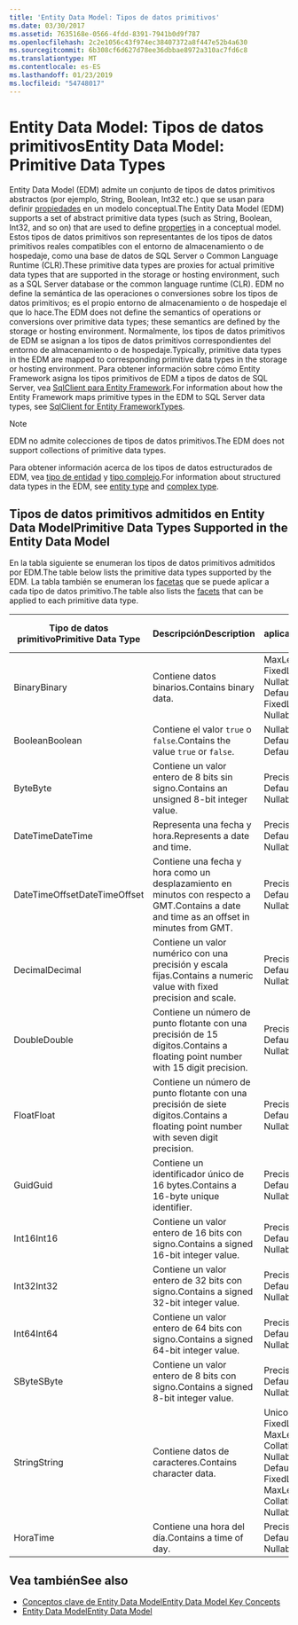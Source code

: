```yaml
---
title: 'Entity Data Model: Tipos de datos primitivos'
ms.date: 03/30/2017
ms.assetid: 7635168e-0566-4fdd-8391-7941b0d9f787
ms.openlocfilehash: 2c2e1056c43f974ec38407372a8f447e52b4a630
ms.sourcegitcommit: 6b308cf6d627d78ee36dbbae8972a310ac7fd6c8
ms.translationtype: MT
ms.contentlocale: es-ES
ms.lasthandoff: 01/23/2019
ms.locfileid: "54748017"
---
```

# <a name="entity-data-model-primitive-data-types"></a><span data-ttu-id="72740-102">Entity Data Model: Tipos de datos primitivos</span><span class="sxs-lookup"><span data-stu-id="72740-102">Entity Data Model: Primitive Data Types</span></span>
<span data-ttu-id="72740-103">Entity Data Model (EDM) admite un conjunto de tipos de datos primitivos abstractos (por ejemplo, String, Boolean, Int32 etc.) que se usan para definir [propiedades](../../../../docs/framework/data/adonet/property.md) en un modelo conceptual.</span><span class="sxs-lookup"><span data-stu-id="72740-103">The Entity Data Model (EDM) supports a set of abstract primitive data types (such as String, Boolean, Int32, and so on) that are used to define [properties](../../../../docs/framework/data/adonet/property.md) in a conceptual model.</span></span> <span data-ttu-id="72740-104">Estos tipos de datos primitivos son representantes de los tipos de datos primitivos reales compatibles con el entorno de almacenamiento o de hospedaje, como una base de datos de SQL Server o Common Language Runtime (CLR).</span><span class="sxs-lookup"><span data-stu-id="72740-104">These primitive data types are proxies for actual primitive data types that are supported in the storage or hosting environment, such as a SQL Server database or the common language runtime (CLR).</span></span> <span data-ttu-id="72740-105">EDM no define la semántica de las operaciones o conversiones sobre los tipos de datos primitivos; es el propio entorno de almacenamiento o de hospedaje el que lo hace.</span><span class="sxs-lookup"><span data-stu-id="72740-105">The EDM does not define the semantics of operations or conversions over primitive data types; these semantics are defined by the storage or hosting environment.</span></span> <span data-ttu-id="72740-106">Normalmente, los tipos de datos primitivos de EDM se asignan a los tipos de datos primitivos correspondientes del entorno de almacenamiento o de hospedaje.</span><span class="sxs-lookup"><span data-stu-id="72740-106">Typically, primitive data types in the EDM are mapped to corresponding primitive data types in the storage or hosting environment.</span></span> <span data-ttu-id="72740-107">Para obtener información sobre cómo Entity Framework asigna los tipos primitivos de EDM a tipos de datos de SQL Server, vea [SqlClient para Entity Framework](../../../../docs/framework/data/adonet/ef/sqlclient-for-ef-types.md).</span><span class="sxs-lookup"><span data-stu-id="72740-107">For information about how the Entity Framework maps primitive types in the EDM to SQL Server data types, see [SqlClient for Entity FrameworkTypes](../../../../docs/framework/data/adonet/ef/sqlclient-for-ef-types.md).</span></span>  
  
> [!NOTE]
>  <span data-ttu-id="72740-108">EDM no admite colecciones de tipos de datos primitivos.</span><span class="sxs-lookup"><span data-stu-id="72740-108">The EDM does not support collections of primitive data types.</span></span>  
  
 <span data-ttu-id="72740-109">Para obtener información acerca de los tipos de datos estructurados de EDM, vea [tipo de entidad](../../../../docs/framework/data/adonet/entity-type.md) y [tipo complejo](../../../../docs/framework/data/adonet/complex-type.md).</span><span class="sxs-lookup"><span data-stu-id="72740-109">For information about structured data types in the EDM, see [entity type](../../../../docs/framework/data/adonet/entity-type.md) and [complex type](../../../../docs/framework/data/adonet/complex-type.md).</span></span>  
  
## <a name="primitive-data-types-supported-in-the-entity-data-model"></a><span data-ttu-id="72740-110">Tipos de datos primitivos admitidos en Entity Data Model</span><span class="sxs-lookup"><span data-stu-id="72740-110">Primitive Data Types Supported in the Entity Data Model</span></span>  
 <span data-ttu-id="72740-111">En la tabla siguiente se enumeran los tipos de datos primitivos admitidos por EDM.</span><span class="sxs-lookup"><span data-stu-id="72740-111">The table below lists the primitive data types supported by the EDM.</span></span> <span data-ttu-id="72740-112">La tabla también se enumeran los [facetas](../../../../docs/framework/data/adonet/facet.md) que se puede aplicar a cada tipo de datos primitivo.</span><span class="sxs-lookup"><span data-stu-id="72740-112">The table also lists the [facets](../../../../docs/framework/data/adonet/facet.md) that can be applied to each primitive data type.</span></span>  
  
|<span data-ttu-id="72740-113">Tipo de datos primitivo</span><span class="sxs-lookup"><span data-stu-id="72740-113">Primitive Data Type</span></span>|<span data-ttu-id="72740-114">Descripción</span><span class="sxs-lookup"><span data-stu-id="72740-114">Description</span></span>|<span data-ttu-id="72740-115">Facetas aplicables</span><span class="sxs-lookup"><span data-stu-id="72740-115">Applicable Facets</span></span>|  
|-------------------------|-----------------|-----------------------|  
|<span data-ttu-id="72740-116">Binary</span><span class="sxs-lookup"><span data-stu-id="72740-116">Binary</span></span>|<span data-ttu-id="72740-117">Contiene datos binarios.</span><span class="sxs-lookup"><span data-stu-id="72740-117">Contains binary data.</span></span>|<span data-ttu-id="72740-118">MaxLength, FixedLength, Nullable, Default</span><span class="sxs-lookup"><span data-stu-id="72740-118">MaxLength, FixedLength, Nullable, Default</span></span>|  
|<span data-ttu-id="72740-119">Boolean</span><span class="sxs-lookup"><span data-stu-id="72740-119">Boolean</span></span>|<span data-ttu-id="72740-120">Contiene el valor `true` o `false`.</span><span class="sxs-lookup"><span data-stu-id="72740-120">Contains the value `true` or `false`.</span></span>|<span data-ttu-id="72740-121">Nullable, Default</span><span class="sxs-lookup"><span data-stu-id="72740-121">Nullable, Default</span></span>|  
|<span data-ttu-id="72740-122">Byte</span><span class="sxs-lookup"><span data-stu-id="72740-122">Byte</span></span>|<span data-ttu-id="72740-123">Contiene un valor entero de 8 bits sin signo.</span><span class="sxs-lookup"><span data-stu-id="72740-123">Contains an unsigned 8-bit integer value.</span></span>|<span data-ttu-id="72740-124">Precision, Nullable, Default</span><span class="sxs-lookup"><span data-stu-id="72740-124">Precision, Nullable, Default</span></span>|  
|<span data-ttu-id="72740-125">DateTime</span><span class="sxs-lookup"><span data-stu-id="72740-125">DateTime</span></span>|<span data-ttu-id="72740-126">Representa una fecha y hora.</span><span class="sxs-lookup"><span data-stu-id="72740-126">Represents a date and time.</span></span>|<span data-ttu-id="72740-127">Precision, Nullable, Default</span><span class="sxs-lookup"><span data-stu-id="72740-127">Precision, Nullable, Default</span></span>|  
|<span data-ttu-id="72740-128">DateTimeOffset</span><span class="sxs-lookup"><span data-stu-id="72740-128">DateTimeOffset</span></span>|<span data-ttu-id="72740-129">Contiene una fecha y hora como un desplazamiento en minutos con respecto a GMT.</span><span class="sxs-lookup"><span data-stu-id="72740-129">Contains a date and time as an offset in minutes from GMT.</span></span>|<span data-ttu-id="72740-130">Precision, Nullable, Default</span><span class="sxs-lookup"><span data-stu-id="72740-130">Precision, Nullable, Default</span></span>|  
|<span data-ttu-id="72740-131">Decimal</span><span class="sxs-lookup"><span data-stu-id="72740-131">Decimal</span></span>|<span data-ttu-id="72740-132">Contiene un valor numérico con una precisión y escala fijas.</span><span class="sxs-lookup"><span data-stu-id="72740-132">Contains a numeric value with fixed precision and scale.</span></span>|<span data-ttu-id="72740-133">Precision, Nullable, Default</span><span class="sxs-lookup"><span data-stu-id="72740-133">Precision, Nullable, Default</span></span>|  
|<span data-ttu-id="72740-134">Double</span><span class="sxs-lookup"><span data-stu-id="72740-134">Double</span></span>|<span data-ttu-id="72740-135">Contiene un número de punto flotante con una precisión de 15 dígitos.</span><span class="sxs-lookup"><span data-stu-id="72740-135">Contains a floating point number with 15 digit precision.</span></span>|<span data-ttu-id="72740-136">Precision, Nullable, Default</span><span class="sxs-lookup"><span data-stu-id="72740-136">Precision, Nullable, Default</span></span>|  
|<span data-ttu-id="72740-137">Float</span><span class="sxs-lookup"><span data-stu-id="72740-137">Float</span></span>|<span data-ttu-id="72740-138">Contiene un número de punto flotante con una precisión de siete dígitos.</span><span class="sxs-lookup"><span data-stu-id="72740-138">Contains a floating point number with seven digit precision.</span></span>|<span data-ttu-id="72740-139">Precision, Nullable, Default</span><span class="sxs-lookup"><span data-stu-id="72740-139">Precision, Nullable, Default</span></span>|  
|<span data-ttu-id="72740-140">Guid</span><span class="sxs-lookup"><span data-stu-id="72740-140">Guid</span></span>|<span data-ttu-id="72740-141">Contiene un identificador único de 16 bytes.</span><span class="sxs-lookup"><span data-stu-id="72740-141">Contains a 16-byte unique identifier.</span></span>|<span data-ttu-id="72740-142">Precision, Nullable, Default</span><span class="sxs-lookup"><span data-stu-id="72740-142">Precision, Nullable, Default</span></span>|  
|<span data-ttu-id="72740-143">Int16</span><span class="sxs-lookup"><span data-stu-id="72740-143">Int16</span></span>|<span data-ttu-id="72740-144">Contiene un valor entero de 16 bits con signo.</span><span class="sxs-lookup"><span data-stu-id="72740-144">Contains a signed 16-bit integer value.</span></span>|<span data-ttu-id="72740-145">Precision, Nullable, Default</span><span class="sxs-lookup"><span data-stu-id="72740-145">Precision, Nullable, Default</span></span>|  
|<span data-ttu-id="72740-146">Int32</span><span class="sxs-lookup"><span data-stu-id="72740-146">Int32</span></span>|<span data-ttu-id="72740-147">Contiene un valor entero de 32 bits con signo.</span><span class="sxs-lookup"><span data-stu-id="72740-147">Contains a signed 32-bit integer value.</span></span>|<span data-ttu-id="72740-148">Precision, Nullable, Default</span><span class="sxs-lookup"><span data-stu-id="72740-148">Precision, Nullable, Default</span></span>|  
|<span data-ttu-id="72740-149">Int64</span><span class="sxs-lookup"><span data-stu-id="72740-149">Int64</span></span>|<span data-ttu-id="72740-150">Contiene un valor entero de 64 bits con signo.</span><span class="sxs-lookup"><span data-stu-id="72740-150">Contains a signed 64-bit integer value.</span></span>|<span data-ttu-id="72740-151">Precision, Nullable, Default</span><span class="sxs-lookup"><span data-stu-id="72740-151">Precision, Nullable, Default</span></span>|  
|<span data-ttu-id="72740-152">SByte</span><span class="sxs-lookup"><span data-stu-id="72740-152">SByte</span></span>|<span data-ttu-id="72740-153">Contiene un valor entero de 8 bits con signo.</span><span class="sxs-lookup"><span data-stu-id="72740-153">Contains a signed 8-bit integer value.</span></span>|<span data-ttu-id="72740-154">Precision, Nullable, Default</span><span class="sxs-lookup"><span data-stu-id="72740-154">Precision, Nullable, Default</span></span>|  
|<span data-ttu-id="72740-155">String</span><span class="sxs-lookup"><span data-stu-id="72740-155">String</span></span>|<span data-ttu-id="72740-156">Contiene datos de caracteres.</span><span class="sxs-lookup"><span data-stu-id="72740-156">Contains character data.</span></span>|<span data-ttu-id="72740-157">Unicode, FixedLength, MaxLength, Collation, Precision, Nullable, Default</span><span class="sxs-lookup"><span data-stu-id="72740-157">Unicode, FixedLength, MaxLength, Collation, Precision, Nullable, Default</span></span>|  
|<span data-ttu-id="72740-158">Hora</span><span class="sxs-lookup"><span data-stu-id="72740-158">Time</span></span>|<span data-ttu-id="72740-159">Contiene una hora del día.</span><span class="sxs-lookup"><span data-stu-id="72740-159">Contains a time of day.</span></span>|<span data-ttu-id="72740-160">Precision, Nullable, Default</span><span class="sxs-lookup"><span data-stu-id="72740-160">Precision, Nullable, Default</span></span>|  
  
## <a name="see-also"></a><span data-ttu-id="72740-161">Vea también</span><span class="sxs-lookup"><span data-stu-id="72740-161">See also</span></span>
- [<span data-ttu-id="72740-162">Conceptos clave de Entity Data Model</span><span class="sxs-lookup"><span data-stu-id="72740-162">Entity Data Model Key Concepts</span></span>](../../../../docs/framework/data/adonet/entity-data-model-key-concepts.md)
- [<span data-ttu-id="72740-163">Entity Data Model</span><span class="sxs-lookup"><span data-stu-id="72740-163">Entity Data Model</span></span>](../../../../docs/framework/data/adonet/entity-data-model.md)
